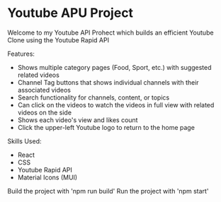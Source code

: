 # Youtube APU Project

Welcome to my Youtube API Prohect which builds an efficient Youtube Clone using the Youtube Rapid API

Features:
- Shows multiple category pages (Food, Sport, etc.) with suggested related videos
- Channel Tag buttons that shows individual channels with their associated videos
- Search functionality for channels, content, or topics
- Can click on the videos to watch the videos in full view with related videos on the side
- Shows each video's view and likes count
- Click the upper-left Youtube logo to return to the home page

Skills Used:
- React
- CSS
- Youtube Rapid API
- Material Icons (MUI)

Build the project with 'npm run build'
Run the project with 'npm start'

